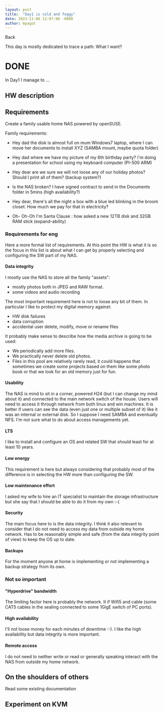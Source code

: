 ```yaml
---
layout: post
title:  "Day1 is cold and foggy"
date: 2023-11-06 12:07:00 -0000
author: mpagot
---
```


<a onclick="window.history.back()">Back</a>

This day is mostly dedicated to trace a path: What I want?

# DONE
In Day1 I manage to ...

## HW description

## Requirements

Create a family usable home NAS powered by openSUSE.

Family requirements:

 - Hey dad the disk is almost full on mum Windows7 laptop, where I can move her documents to install XYZ (SAMBA mount, maybe quota folder)

 - Hey dad where we have my picture of my 6th birthday party? I'm doing a presentation for school using my keyboard computer (PI-500 ARM)

 - Hey dear are we sure we will not loose any of our holiday photos? Should I print all of them? (backup system?)

 - Is the NAS broken? I have signed contract to send in the Documents folder in 5mins (high availability?)

 - Hey dear, there's all the night a box with a blue led blinking in the broom closet. How much we pay for that in electricity?

 - Oh- Oh-Oh I'm Santa Clause : how asked a new 12TB disk and 32GB RAM stick (expand-ability)

### Requirements for eng

Here a more formal list of requirements. At this point the HW is what it is so the focus in this list is about what I can get by properly selecting and configuring the SW part of my NAS.

#### Data integrity

I mostly use the NAS to store all the family "assets":
 - mostly photos both in JPEG and RAW format.
 - some videos and audio recording

The most important requirement here is not to loose any bit of them.
In particular I like to protect my digital memory against:
- HW disk failures
- data corruption
- accidental user delete, modify, move or rename files

It probably make sense to describe how the media archive is going to be used:
- We periodically add more files.
- We practically never delete old photos.
- Files in this pool are relatively rarely read, it could happens that sometimes we create some projects based on them like some photo book or that we look for an old memory just for fun.

#### Usability

The NAS is mind to sit in a corner, powered H24 (but I can change my mind about it) and connected to the main network switch of the house.
Users will need to access it through network from both linux and win machines.
It is better if users can see the data (even just one or multiple subset of it) like it was an internal or external disk. So I suppose I need SAMBA and eventually NFS. I'm not sure what to do about access managements yet.


#### LTS

I like to install and configure an OS and related SW that should least for at least 10 years.

#### Low energy

This requirement is here but always considering that probably most of the difference is in selecting the HW more than configuring the SW.

#### Low maintenance effort

I asked my wife to hire an IT specialist to maintain the storage infrastructure but she say that I should be able to do it from my own :-(

#### Security

The main focus here to is the data integrity. I think it also relevant to consider that I do not need to access my data from outside my home network.
Has to be reasonably simple and safe (from the data integrity point of view) to keep the OS up to date.

#### Backups

For the moment anyone at home is implementing or not implementing a backup strategy from its own. 

### Not so important

#### "Hyperdrive" bandwidth

The limiting factor here is probably the network. It if Wifi5 and cable (some CAT5 cables in the sealing connected to some 1GigE switch of PC ports).

#### High availability

I'll not loose money for each minutes of downtime :-). I like the high availability but data integrity is more important.

#### Remote access

I do not need to neither write or read or generally speaking interact with the NAS from outside my home network.

## On the shoulders of others

Read some existing documentation

## Experiment on KVM

